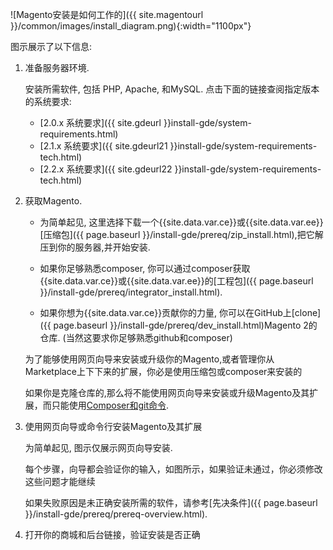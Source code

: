 <div markdown="1">

![Magento安装是如何工作的]({{ site.magentourl }}/common/images/install_diagram.png){:width="1100px"}

图示展示了以下信息:

1.	准备服务器环境.

	安装所需软件, 包括 PHP, Apache, 和MySQL. 点击下面的链接查阅指定版本的系统要求:

	*	[2.0.x 系统要求]({{ site.gdeurl }}install-gde/system-requirements.html)
	*	[2.1.x 系统要求]({{ site.gdeurl21 }}install-gde/system-requirements-tech.html)
	*	[2.2.x 系统要求]({{ site.gdeurl22 }}install-gde/system-requirements-tech.html)

2.	获取Magento.

	*	为简单起见, 这里选择下载一个{{site.data.var.ce}}或{{site.data.var.ee}} [压缩包]({{ page.baseurl }}/install-gde/prereq/zip_install.html),把它解压到你的服务器,并开始安装.

	*	如果你足够熟悉composer, 你可以通过composer获取{{site.data.var.ce}}或{{site.data.var.ee}}的[工程包]({{ page.baseurl }}/install-gde/prereq/integrator_install.html).

	*	如果你想为{{site.data.var.ce}}贡献你的力量, 你可以在GitHub上[clone]({{ page.baseurl }}/install-gde/prereq/dev_install.html)Magento 2的仓库. (当然这要求你足够熟悉github和composer)

	<div class="bs-callout bs-callout-info" id="info">
		<p>为了能够使用网页向导来安装或升级你的Magento,或者管理你从Marketplace上下下来的扩展，你必是使用压缩包或composer来安装的</p>
		<p>如果你是克隆仓库的,那么将不能使用网页向导来安装或升级Magento及其扩展，而只能使用<a href="{{ page.baseurl }}/install-gde/install/cli/dev_options.html">Composer和git命令</a>.</p>
	</div>

3.	使用网页向导或命令行安装Magento及其扩展

	为简单起见, 图示仅展示网页向导安装.

	每个步骤，向导都会验证你的输入，如图所示，如果验证未通过，你必须修改这些问题才能继续

	如果失败原因是未正确安装所需的软件，请参考[先决条件]({{ page.baseurl }}/install-gde/prereq/prereq-overview.html).

4.	打开你的商城和后台链接，验证安装是否正确
